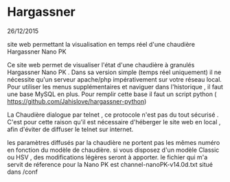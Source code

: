 # Hargassner
26/12/2015

site web permettant la visualisation en temps réel d'une chaudière Hargassner Nano PK

Ce site web permet de visualiser l'état d'une chaudière à granulés Hargassner Nano PK .
Dans sa version simple (temps réel uniquement) il ne nécessite qu'un serveur apache/php impérativement sur votre réseau local.
Pour utiliser les menus supplémentaires et naviguer dans l'historique , il faut une base MySQL en plus.
Pour remplir cette base il faut un script python ( https://github.com/Jahislove/hargassner-python)

La Chaudière dialogue par telnet , ce protocole n'est pas du tout sécurisé . 
C'est pour cette raison qu'il est nécessaire d'héberger le site web en local , afin d'éviter de diffuser le telnet sur internet.

les paramètres diffusés par la chaudière ne portent pas les mêmes numéro en fonction du modèle de chaudière.
si vous disposez d'un modèle Classic ou HSV , des modifications légères seront à apporter.
le fichier qui m'a servit de réference pour la Nano PK est channel-nanoPK-v14.0d.txt situé dans /conf

